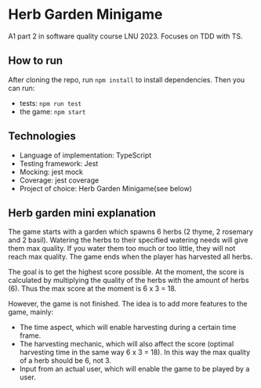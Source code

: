 # Herb Garden Minigame
A1 part 2 in software quality course LNU 2023. Focuses on TDD with TS.

## How to run
After cloning the repo, run `npm install` to install dependencies. Then you can run:
- tests: `npm run test`
- the game: `npm start`

## Technologies
- Language of implementation: TypeScript
- Testing framework: Jest
- Mocking: jest mock
- Coverage: jest coverage
- Project of choice: Herb Garden Minigame(see below)

## Herb garden mini explanation
The game starts with a garden which spawns 6 herbs (2 thyme, 2 rosemary and 2 basil). Watering the herbs to their specified watering needs will give them max quality. If you water them too much or too little, they will not reach max quality. The game ends when the player has harvested all herbs. 

The goal is to get the highest score possible. At the moment, the score is calculated by multiplying the quality of the herbs with the amount of herbs (6). Thus the max score at the moment is 6 x 3 = 18.

However, the game is not finished. The idea is to add more features to the game, mainly:
- The time aspect, which will enable harvesting during a certain time frame.
- The harvesting mechanic, which will also affect the score (optimal harvesting time in the same way 6 x 3 = 18). In this way the max quality of a herb should be 6, not 3.
- Input from an actual user, which will enable the game to be played by a user.
